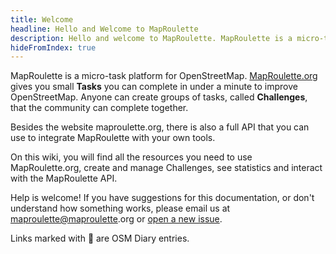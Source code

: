 ```yaml
---
title: Welcome
headline: Hello and Welcome to MapRoulette
description: Hello and welcome to MapRoulette. MapRoulette is a micro-task platform for OpenStreetMap. MapRoulette.org gives you small tasks you can complete in under a minute to improve OpenStreetMap. Anyone can create groups of tasks, called Challenges, that the community can complete together.
hideFromIndex: true
---
```


MapRoulette is a micro-task platform for OpenStreetMap. [MapRoulette.org](https://maproulette.org/) gives you small **Tasks** you can complete in under a minute to improve OpenStreetMap. Anyone can create groups of tasks, called **Challenges**, that the community can complete together.

Besides the website maproulette.org, there is also a full API that you can use to integrate MapRoulette with your own tools.

On this wiki, you will find all the resources you need to use MapRoulette.org, create and manage Challenges, see statistics and interact with the MapRoulette API.

Help is welcome! If you have suggestions for this documentation, or don't understand how something works, please email us at [maproulette@maproulette](mailto:maproulette@maproulette).org or [open a new issue](https://github.com/osmlab/maproulette3/issues).

Links marked with 📕 are OSM Diary entries.

